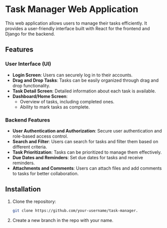 # Task Manager Web Application

This web application allows users to manage their tasks efficiently. It provides a user-friendly interface built with React for the frontend and Django for the backend.

## Features

### User Interface (UI)

- **Login Screen**: Users can securely log in to their accounts.
- **Drag and Drop Tasks**: Tasks can be easily organized through drag and drop functionality.
- **Task Detail Screen**: Detailed information about each task is available.
- **Dashboard/Home Screen**:
  - Overview of tasks, including completed ones.
  - Ability to mark tasks as complete.

### Backend Features

- **User Authentication and Authorization**: Secure user authentication and role-based access control.
- **Search and Filter**: Users can search for tasks and filter them based on different criteria.
- **Task Prioritization**: Tasks can be prioritized to manage them effectively.
- **Due Dates and Reminders**: Set due dates for tasks and receive reminders.
- **Attachments and Comments**: Users can attach files and add comments to tasks for better collaboration.

## Installation

1. Clone the repository:

   ```bash
   git clone https://github.com/your-username/task-manager.

2. Create a new branch in the repo with your name.


